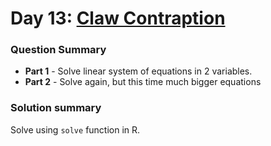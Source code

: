 # Day 13: [Claw Contraption](https://adventofcode.com/2024/day/13)

### Question Summary
- **Part 1** - Solve linear system of equations in 2 variables. 
- **Part 2** - Solve again, but this time much bigger equations

### Solution summary 

Solve using `solve` function in R. 
